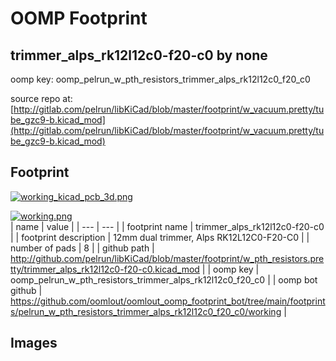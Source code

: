 # OOMP Footprint  
## trimmer_alps_rk12l12c0-f20-c0  by none  
  
oomp key: oomp_pelrun_w_pth_resistors_trimmer_alps_rk12l12c0_f20_c0  
  
source repo at: [http://gitlab.com/pelrun/libKiCad/blob/master/footprint/w_vacuum.pretty/tube_gzc9-b.kicad_mod](http://gitlab.com/pelrun/libKiCad/blob/master/footprint/w_vacuum.pretty/tube_gzc9-b.kicad_mod)  
## Footprint  
  
[![working_kicad_pcb_3d.png](working_kicad_pcb_3d_600.png)](working_kicad_pcb_3d.png)  
  
[![working.png](working_600.png)](working.png)  
| name | value | 
| --- | --- | 
| footprint name | trimmer_alps_rk12l12c0-f20-c0 | 
| footprint description | 12mm dual trimmer, Alps RK12L12C0-F20-C0 | 
| number of pads | 8 | 
| github path | http://github.com/pelrun/libKiCad/blob/master/footprint/w_pth_resistors.pretty/trimmer_alps_rk12l12c0-f20-c0.kicad_mod | 
| oomp key | oomp_pelrun_w_pth_resistors_trimmer_alps_rk12l12c0_f20_c0 | 
| oomp bot github | https://github.com/oomlout/oomlout_oomp_footprint_bot/tree/main/footprints/pelrun_w_pth_resistors_trimmer_alps_rk12l12c0_f20_c0/working | 
## Images  
